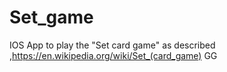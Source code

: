 # Set_game
IOS App to play the "Set card game" as described ,https://en.wikipedia.org/wiki/Set_(card_game)
GG
